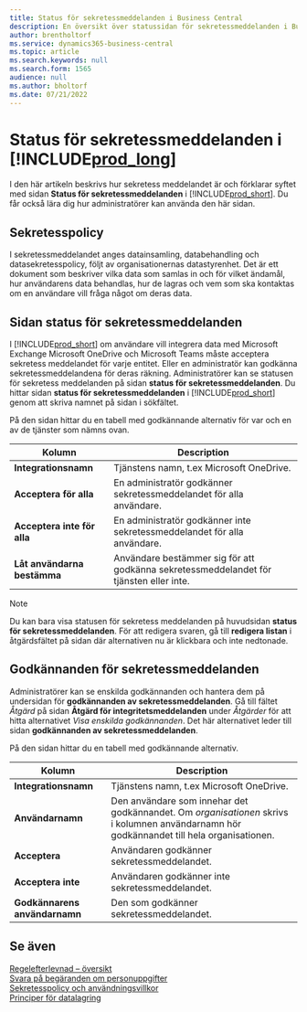 ```yaml
---
title: Status för sekretessmeddelanden i Business Central
description: En översikt över statussidan för sekretessmeddelanden i Business Central
author: brentholtorf
ms.service: dynamics365-business-central
ms.topic: article
ms.search.keywords: null
ms.search.form: 1565
audience: null
ms.author: bholtorf
ms.date: 07/21/2022
---
```


# Status för sekretessmeddelanden i [!INCLUDE[prod_long](includes/prod_long.md)]

I den här artikeln beskrivs hur sekretess meddelandet är och förklarar syftet med sidan **Status för sekretessmeddelanden** i [!INCLUDE[prod_short](includes/prod_short.md)]. Du får också lära dig hur administratörer kan använda den här sidan.

## Sekretesspolicy

I sekretessmeddelandet anges datainsamling, databehandling och datasekretesspolicy, följt av organisationernas datastyrenhet. Det är ett dokument som beskriver vilka data som samlas in och för vilket ändamål, hur användarens data behandlas, hur de lagras och vem som ska kontaktas om en användare vill fråga något om deras data. 

## Sidan status för sekretessmeddelanden

I [!INCLUDE[prod_short](includes/prod_short.md)] om användare vill integrera data med Microsoft Exchange Microsoft OneDrive och Microsoft Teams måste acceptera sekretess meddelandet för varje entitet. Eller en administratör kan godkänna sekretessmeddelandena för deras räkning. Administratörer kan se statusen för sekretess meddelanden på sidan **status för sekretessmeddelanden**. Du hittar sidan **status för sekretessmeddelanden** i [!INCLUDE[prod_short](includes/prod_short.md)] genom att skriva namnet på sidan i sökfältet.  

På den sidan hittar du en tabell med godkännande alternativ för var och en av de tjänster som nämns ovan. 

| Kolumn | Description |
| ----------- | ----------- | 
| **Integrationsnamn** | Tjänstens namn, t.ex Microsoft OneDrive. |
| **Acceptera för alla** | En administratör godkänner sekretessmeddelandet för alla användare. |
| **Acceptera inte för alla** | En administratör godkänner inte sekretessmeddelandet för alla användare. |
| **Låt användarna bestämma** | Användare bestämmer sig för att godkänna sekretessmeddelandet för tjänsten eller inte. |

> [!NOTE]
> Du kan bara visa statusen för sekretess meddelanden på huvudsidan **status för sekretessmeddelanden**. För att redigera svaren, gå till **redigera listan** i åtgärdsfältet på sidan där alternativen nu är klickbara och inte nedtonade.

## Godkännanden för sekretessmeddelanden

Administratörer kan se enskilda godkännanden och hantera dem på undersidan för **godkännanden av sekretessmeddelanden**. Gå till fältet *Åtgärd* på sidan **Åtgärd för integritetsmeddelanden** under *Åtgärder* för att hitta alternativet *Visa enskilda godkännanden*. Det här alternativet leder till sidan **godkännanden av sekretessmeddelanden**.<br>

På den sidan hittar du en tabell med godkännande alternativ. 

| Kolumn | Description |
| ----------- | ----------- | 
| **Integrationsnamn** | Tjänstens namn, t.ex Microsoft OneDrive. |
| **Användarnamn** | Den användare som innehar det godkännandet. Om *organisationen* skrivs i kolumnen användarnamn hör godkännandet till hela organisationen. 
| **Acceptera** | Användaren godkänner sekretessmeddelandet. |
| **Acceptera inte** | Användaren godkänner inte sekretessmeddelandet. |
| **Godkännarens användarnamn** | Den som godkänner sekretessmeddelandet. |

## Se även

[Regelefterlevnad – översikt](/dynamics365/business-central/compliance/compliance-overview)  
[Svara på begäranden om personuppgifter](/dynamics365/business-central/admin-responding-to-requests-about-personal-data)  
[Sekretesspolicy och användningsvillkor](/dynamics365/business-central/dev-itpro/developer/readiness/readiness-checklist-i-privacypolicy-termsofuse)  
[Principer för datalagring](/dynamics365-release-plan/2020wave2/smb/dynamics365-business-central/define-retention-policies) 
